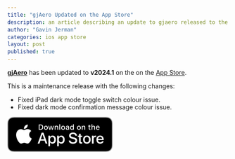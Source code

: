 ```yaml
---
title: "gjAero Updated on the App Store"
description: an article describing an update to gjaero released to the app store
author: "Gavin Jerman"
categories: ios app store
layout: post
published: true
---
```


[**gjAero**](/gjAero) has been updated to **v2024.1** on the on the [App Store](https://apps.apple.com/gb/app/gjaero/id6444918004?platform=iphone).  


This is a maintenance release with the following changes:
- Fixed iPad dark mode toggle switch colour issue.
- Fixed dark mode confirmation message colour issue.


[![download](/images/Download_on_the_App_Store_Badge_US-UK_RGB_blk_092917.svg)](https://apps.apple.com/gb/app/gjaero/id6444918004?platform=iphone)
